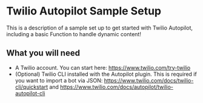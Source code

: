# Twilio Autopilot Sample Setup
This is a description of a sample set up to get started with Twilio Autopilot, including a basic Function to handle dynamic content!

## What you will need

* A Twilio account. You can start here: https://www.twilio.com/try-twilio
* (Optional) Twilio CLI installed with the Autopilot plugin. This is required if you want to import a bot via JSON: https://www.twilio.com/docs/twilio-cli/quickstart and https://www.twilio.com/docs/autopilot/twilio-autopilot-cli
